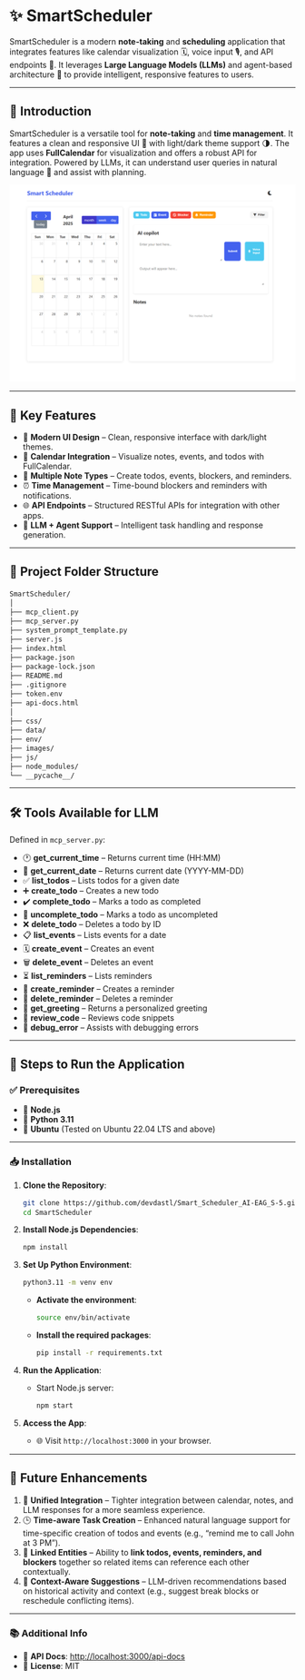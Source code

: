 # ✨ SmartScheduler

SmartScheduler is a modern **note-taking** and **scheduling** application that integrates features like calendar visualization 🗓️, voice input 🎙️, and API endpoints 🔗. It leverages **Large Language Models (LLMs)** and agent-based architecture 🤖 to provide intelligent, responsive features to users.

---

## 📌 Introduction

SmartScheduler is a versatile tool for **note-taking** and **time management**. It features a clean and responsive UI 🌈 with light/dark theme support 🌗. The app uses **FullCalendar** for visualization and offers a robust API for integration. Powered by LLMs, it can understand user queries in natural language 💬 and assist with planning.
<br>

![SmartScheduler Screenshot](screenshot.png)

---

## 🚀 Key Features

- 🎨 **Modern UI Design** – Clean, responsive interface with dark/light themes.
- 📅 **Calendar Integration** – Visualize notes, events, and todos with FullCalendar.
- 📝 **Multiple Note Types** – Create todos, events, blockers, and reminders.
- ⏰ **Time Management** – Time-bound blockers and reminders with notifications.
- 🌐 **API Endpoints** – Structured RESTful APIs for integration with other apps.
- 🤖 **LLM + Agent Support** – Intelligent task handling and response generation.

---

## 📁 Project Folder Structure

```
SmartScheduler/
│
├── mcp_client.py
├── mcp_server.py
├── system_prompt_template.py
├── server.js
├── index.html
├── package.json
├── package-lock.json
├── README.md
├── .gitignore
├── token.env
├── api-docs.html
│
├── css/
├── data/
├── env/
├── images/
├── js/
├── node_modules/
└── __pycache__/
```

---

## 🛠️ Tools Available for LLM

Defined in `mcp_server.py`:

- 🕐 **get_current_time** – Returns current time (HH:MM)
- 📆 **get_current_date** – Returns current date (YYYY-MM-DD)
- ✅ **list_todos** – Lists todos for a given date
- ➕ **create_todo** – Creates a new todo
- ✔️ **complete_todo** – Marks a todo as completed
- 🔄 **uncomplete_todo** – Marks a todo as uncompleted
- ❌ **delete_todo** – Deletes a todo by ID
- 📋 **list_events** – Lists events for a date
- 🗓️ **create_event** – Creates an event
- 🗑️ **delete_event** – Deletes an event
- ⏳ **list_reminders** – Lists reminders
- 🔔 **create_reminder** – Creates a reminder
- 🧹 **delete_reminder** – Deletes a reminder
- 👋 **get_greeting** – Returns a personalized greeting
- 🧪 **review_code** – Reviews code snippets
- 🐛 **debug_error** – Assists with debugging errors

---

## 🧪 Steps to Run the Application

### ✅ Prerequisites

- 🧩 **Node.js**
- 🐍 **Python 3.11**
- 🐧 **Ubuntu** (Tested on Ubuntu 22.04 LTS and above)

---

### 📥 Installation

1. **Clone the Repository**:
   ```bash
   git clone https://github.com/devdastl/Smart_Scheduler_AI-EAG_S-5.git
   cd SmartScheduler
   ```

2. **Install Node.js Dependencies**:
   ```bash
   npm install
   ```

3. **Set Up Python Environment**:
   ```bash
   python3.11 -m venv env
   ```
   - **Activate the environment**:
       ```bash
       source env/bin/activate
       ```
   - **Install the required packages**:
     ```bash
     pip install -r requirements.txt
     ```

4. **Run the Application**:
   - Start Node.js server:
     ```bash
     npm start
     ```

5. **Access the App**:
   - 🌐 Visit `http://localhost:3000` in your browser.

---

## 🔮 Future Enhancements


1. 🔗 **Unified Integration** – Tighter integration between calendar, notes, and LLM responses for a more seamless experience.
2. 🕒 **Time-aware Task Creation** – Enhanced natural language support for time-specific creation of todos and events (e.g., “remind me to call John at 3 PM”).
3. 🧵 **Linked Entities** – Ability to **link todos, events, reminders, and blockers** together so related items can reference each other contextually.
4. 🧠 **Context-Aware Suggestions** – LLM-driven recommendations based on historical activity and context (e.g., suggest break blocks or reschedule conflicting items).
---

### 📚 Additional Info

- 📑 **API Docs**: [http://localhost:3000/api-docs](http://localhost:3000/api-docs)
- 🪪 **License**: MIT
